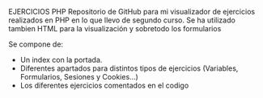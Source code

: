 EJERCICIOS PHP
Repositorio de GitHub para mi visualizador de ejercicios realizados en PHP en lo que llevo de segundo curso. Se ha utilizado tambien HTML para la visualización y sobretodo los formularios

Se compone de:

- Un index con la portada.
- Diferentes apartados para distintos tipos de ejercicios (Variables, Formularios, Sesiones y Cookies...)
- Los diferentes ejercicios comentados en el codigo
